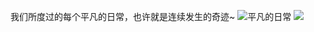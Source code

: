 我们所度过的每个平凡的日常，也许就是连续发生的奇迹~
![平凡的日常](https://camo.githubusercontent.com/0247707c1db43f0257127fd2b125ae627f4557bc6f1a046f5aa477732dbfdacd/68747470733a2f2f706963322e7a697975616e2e77616e672f757365722f3077302f323032342f30372f7265696d755f656132636135663663646432642e706e673f7261773d74727565)
![](https://cdn2.zzzmh.cn/wallpaper/origin/c3efd327072f4f03a66f70bd22f88758.jpg?response-content-disposition=attachment&auth_key=1746374400-dd47a3dc2710906622f2500e917285d2aa4fe38b-0-c040f591cf358cff1cee8c1104d3a20b)
